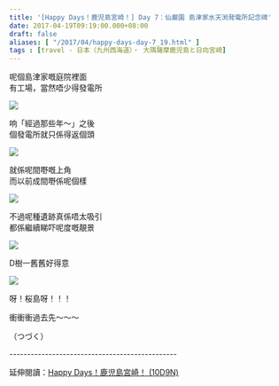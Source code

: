 ```yaml
---
title: '[Happy Days！鹿児島宮崎！] Day 7：仙巌園 島津家水天渕発電所記念碑'
date: 2017-04-19T09:19:00.000+08:00
draft: false
aliases: [ "/2017/04/happy-days-day-7_19.html" ]
tags : [travel - 日本（九州西海道）・ 大隅薩摩鹿児島と日向宮崎]
---
```


呢個島津家嘅庭院裡面  
有工場，當然唔少得發電所

![](/images/kojkmi7d03.jpg)

响「經過那些年～」之後  
個發電所就只係得返個頭

![](/images/kojkmi7d03a.jpg)

就係呢間嘢嘅上角  
而以前成間嘢係呢個樣

![](/images/kojkmi7d0b3.jpg)

不過呢種遺跡真係唔太吸引  
都係繼續睇吓呢度嘅靚景

![](/images/kojkmi7d03c.jpg)

D樹一舊舊好得意

![](/images/kojkmi7d03d.jpg)

呀！桜島呀！！！

衝衝衝過去先～～～  

  

（つづく）  
  
\-----------------------------------------------  
  
延伸閱讀：[Happy Days！鹿児島宮崎！ (10D9N)](https://hidie.net/kojkmi10d9n/)
